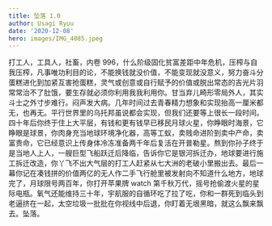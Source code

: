 ```yaml
---
title: 坠落 1.0
author: Usagi Ryuu
date: '2020-12-08'
hero: images/IMG_4085.jpeg
---
```

打工人，工具人，社畜，内卷 996，什么阶级固化贫富差距中年危机，压榨与自我压榨，凡事唯功利目的论，不能换钱就没价值，不能变现就没意义，努力奋斗分蛋糕进化到加紧互害抢蛋糕，灵气或创意或自行赋予的价值或脱出常态的吉光片羽常常治不了肚饿，要生存就必须你利用我我利用你。甘当弃儿畸形零局外人，其实斗士之外寸步难行。闷声发大病。几年时间过去青春精力想象和实现抬高一厘米都无，也再无。平行世界里的乌托邦虽说都会实现，但我们还要等上很长一段时间。四十年后你终于住上大平层，有钱和更有钱早已移民月球火星，你睁眼时海景，它睁眼是球景，你肉身充当地球环境净化器，高等工蚁，卖贱命进阶到卖中产命，卖富贵命，它已经意识上传身体冷冻准备两千年后复活在开普勒星。熬到你孙子终于是当地人上人，一艘巨型飞船跃迁后降临，告诉你它是银河拆迁办，地球要进行施工拆迁改造，你丫飞不出大气层的打工人赶紧从七大洲的老破小里搬出去。最后一幕你记在凑钱拼的价值两亿的无人作二手飞行舱里被发射向不知道什么地方，地球完了，月球限号两百年，你打开苹果牌 watch 第千秋万代，摇号抢偷渡火星的星际电瓶。氧气还能维持三十年，宇航服的自循环吃了拉了吃，你和一群死到临头到老逼挤在一起，太空垃圾一批批在你视线中后退，你盯着无垠黑暗，就这么飘来飘去。坠落。
